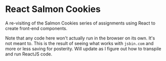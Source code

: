 # React Salmon Cookies

A re-visiting of the Salmon Cookies series of assignments using React to create front-end components.

Note that any code here won't actually run in the browser on its own.
It's not meant to.
This is the result of seeing what works with `jsbin.com` and more or less saving for posterity.
Will update as I figure out how to transpile and run ReactJS code.